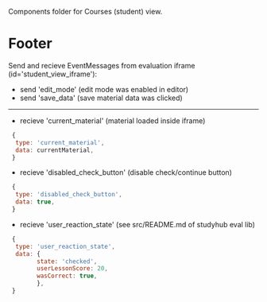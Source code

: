 Components folder for Courses (student) view.

# Footer

Send and recieve EventMessages from evaluation iframe (id='student_view_iframe'):

 * send 'edit_mode' (edit mode was enabled in editor)
 * send 'save_data' (save material data was clicked)

---
  * recieve 'current_material' (material loaded inside iframe)
```javascript 
 {
  type: 'current_material',
  data: currentMaterial,
 }
```
 * recieve 'disabled_check_button' (disable check/continue button)
```javascript
 {
  type: 'disabled_check_button',
  data: true,
 }
```

* recieve 'user_reaction_state' (see src/README.md of studyhub eval lib)
```javascript 
 {
  type: 'user_reaction_state',
  data: { 
        state: 'checked',
        userLessonScore: 20,
        wasCorrect: true,
        },
 }
```
 
